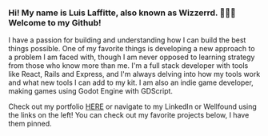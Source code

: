 ### Hi! My name is Luis Laffitte, also known as Wizzerrd. 🧙‍♂️💽 Welcome to my Github!

I have a passion for building and understanding how I can build the best things possible. One of my favorite things is developing a new approach to a problem I am faced with, though I am never opposed to learning strategy from those who know more than me. I'm a full stack developer with tools like React, Rails and Express, and I'm always delving into how my tools work and what new tools I can add to my kit. I am also an indie game developer, making games using Godot Engine with GDScript.

Check out my portfolio [HERE](https://luislaffitte.netlify.app/) or navigate to my LinkedIn or Wellfound using the links on the left! You can check out my favorite projects below, I have them pinned.


